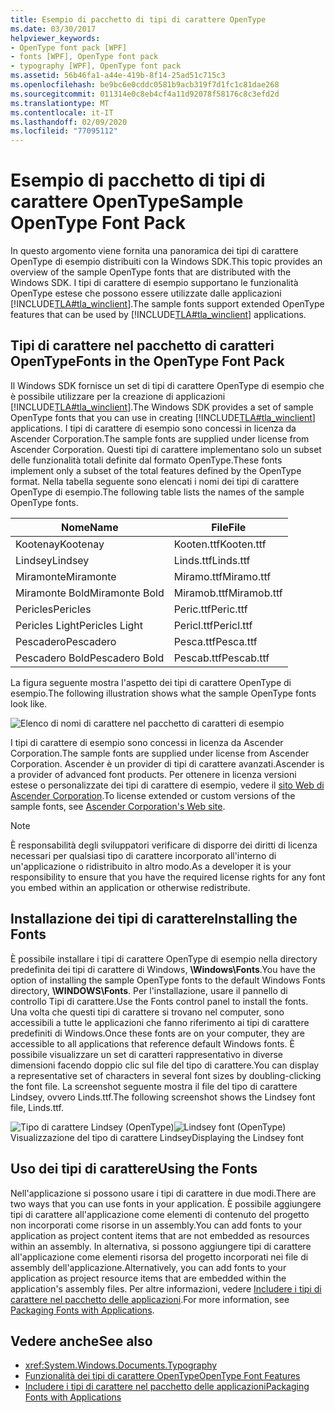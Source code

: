 ```yaml
---
title: Esempio di pacchetto di tipi di carattere OpenType
ms.date: 03/30/2017
helpviewer_keywords:
- OpenType font pack [WPF]
- fonts [WPF], OpenType font pack
- typography [WPF], OpenType font pack
ms.assetid: 56b46fa1-a44e-419b-8f14-25ad51c715c3
ms.openlocfilehash: be9bc6e0cddc0581b9acb319f7d1fc1c81dae268
ms.sourcegitcommit: 011314e0c8eb4cf4a11d92078f58176c8c3efd2d
ms.translationtype: MT
ms.contentlocale: it-IT
ms.lasthandoff: 02/09/2020
ms.locfileid: "77095112"
---
```

# <a name="sample-opentype-font-pack"></a><span data-ttu-id="4870a-102">Esempio di pacchetto di tipi di carattere OpenType</span><span class="sxs-lookup"><span data-stu-id="4870a-102">Sample OpenType Font Pack</span></span>
<span data-ttu-id="4870a-103">In questo argomento viene fornita una panoramica dei tipi di carattere OpenType di esempio distribuiti con la Windows SDK.</span><span class="sxs-lookup"><span data-stu-id="4870a-103">This topic provides an overview of the sample OpenType fonts that are distributed with the Windows SDK.</span></span> <span data-ttu-id="4870a-104">I tipi di carattere di esempio supportano le funzionalità OpenType estese che possono essere utilizzate dalle applicazioni [!INCLUDE[TLA#tla_winclient](../../../../includes/tlasharptla-winclient-md.md)].</span><span class="sxs-lookup"><span data-stu-id="4870a-104">The sample fonts support extended OpenType features that can be used by [!INCLUDE[TLA#tla_winclient](../../../../includes/tlasharptla-winclient-md.md)] applications.</span></span>  

<a name="overview"></a>   
## <a name="fonts-in-the-opentype-font-pack"></a><span data-ttu-id="4870a-105">Tipi di carattere nel pacchetto di caratteri OpenType</span><span class="sxs-lookup"><span data-stu-id="4870a-105">Fonts in the OpenType Font Pack</span></span>  
 <span data-ttu-id="4870a-106">Il Windows SDK fornisce un set di tipi di carattere OpenType di esempio che è possibile utilizzare per la creazione di applicazioni [!INCLUDE[TLA#tla_winclient](../../../../includes/tlasharptla-winclient-md.md)].</span><span class="sxs-lookup"><span data-stu-id="4870a-106">The Windows SDK provides a set of sample OpenType fonts that you can use in creating [!INCLUDE[TLA#tla_winclient](../../../../includes/tlasharptla-winclient-md.md)] applications.</span></span> <span data-ttu-id="4870a-107">I tipi di carattere di esempio sono concessi in licenza da Ascender Corporation.</span><span class="sxs-lookup"><span data-stu-id="4870a-107">The sample fonts are supplied under license from Ascender Corporation.</span></span> <span data-ttu-id="4870a-108">Questi tipi di carattere implementano solo un subset delle funzionalità totali definite dal formato OpenType.</span><span class="sxs-lookup"><span data-stu-id="4870a-108">These fonts implement only a subset of the total features defined by the OpenType format.</span></span> <span data-ttu-id="4870a-109">Nella tabella seguente sono elencati i nomi dei tipi di carattere OpenType di esempio.</span><span class="sxs-lookup"><span data-stu-id="4870a-109">The following table lists the names of the sample OpenType fonts.</span></span>  
  
|<span data-ttu-id="4870a-110">**Nome**</span><span class="sxs-lookup"><span data-stu-id="4870a-110">**Name**</span></span>|<span data-ttu-id="4870a-111">**File**</span><span class="sxs-lookup"><span data-stu-id="4870a-111">**File**</span></span>|  
|--------------|--------------|  
|<span data-ttu-id="4870a-112">Kootenay</span><span class="sxs-lookup"><span data-stu-id="4870a-112">Kootenay</span></span>|<span data-ttu-id="4870a-113">Kooten.ttf</span><span class="sxs-lookup"><span data-stu-id="4870a-113">Kooten.ttf</span></span>|  
|<span data-ttu-id="4870a-114">Lindsey</span><span class="sxs-lookup"><span data-stu-id="4870a-114">Lindsey</span></span>|<span data-ttu-id="4870a-115">Linds.ttf</span><span class="sxs-lookup"><span data-stu-id="4870a-115">Linds.ttf</span></span>|  
|<span data-ttu-id="4870a-116">Miramonte</span><span class="sxs-lookup"><span data-stu-id="4870a-116">Miramonte</span></span>|<span data-ttu-id="4870a-117">Miramo.ttf</span><span class="sxs-lookup"><span data-stu-id="4870a-117">Miramo.ttf</span></span>|  
|<span data-ttu-id="4870a-118">Miramonte Bold</span><span class="sxs-lookup"><span data-stu-id="4870a-118">Miramonte Bold</span></span>|<span data-ttu-id="4870a-119">Miramob.ttf</span><span class="sxs-lookup"><span data-stu-id="4870a-119">Miramob.ttf</span></span>|  
|<span data-ttu-id="4870a-120">Pericles</span><span class="sxs-lookup"><span data-stu-id="4870a-120">Pericles</span></span>|<span data-ttu-id="4870a-121">Peric.ttf</span><span class="sxs-lookup"><span data-stu-id="4870a-121">Peric.ttf</span></span>|  
|<span data-ttu-id="4870a-122">Pericles Light</span><span class="sxs-lookup"><span data-stu-id="4870a-122">Pericles Light</span></span>|<span data-ttu-id="4870a-123">Pericl.ttf</span><span class="sxs-lookup"><span data-stu-id="4870a-123">Pericl.ttf</span></span>|  
|<span data-ttu-id="4870a-124">Pescadero</span><span class="sxs-lookup"><span data-stu-id="4870a-124">Pescadero</span></span>|<span data-ttu-id="4870a-125">Pesca.ttf</span><span class="sxs-lookup"><span data-stu-id="4870a-125">Pesca.ttf</span></span>|  
|<span data-ttu-id="4870a-126">Pescadero Bold</span><span class="sxs-lookup"><span data-stu-id="4870a-126">Pescadero Bold</span></span>|<span data-ttu-id="4870a-127">Pescab.ttf</span><span class="sxs-lookup"><span data-stu-id="4870a-127">Pescab.ttf</span></span>|  
  
 <span data-ttu-id="4870a-128">La figura seguente mostra l'aspetto dei tipi di carattere OpenType di esempio.</span><span class="sxs-lookup"><span data-stu-id="4870a-128">The following illustration shows what the sample OpenType fonts look like.</span></span>  
  
 ![Elenco di nomi di carattere nel pacchetto di caratteri di esempio](./media/sample-opentype-font-pack/font-names-sample-pack.gif)  
  
 <span data-ttu-id="4870a-130">I tipi di carattere di esempio sono concessi in licenza da Ascender Corporation.</span><span class="sxs-lookup"><span data-stu-id="4870a-130">The sample fonts are supplied under license from Ascender Corporation.</span></span> <span data-ttu-id="4870a-131">Ascender è un provider di tipi di carattere avanzati.</span><span class="sxs-lookup"><span data-stu-id="4870a-131">Ascender is a provider of advanced font products.</span></span> <span data-ttu-id="4870a-132">Per ottenere in licenza versioni estese o personalizzate dei tipi di carattere di esempio, vedere il [sito Web di Ascender Corporation](https://www.monotype.com/).</span><span class="sxs-lookup"><span data-stu-id="4870a-132">To license extended or custom versions of the sample fonts, see [Ascender Corporation's Web site](https://www.monotype.com/).</span></span>  
  
> [!NOTE]
> <span data-ttu-id="4870a-133">È responsabilità degli sviluppatori verificare di disporre dei diritti di licenza necessari per qualsiasi tipo di carattere incorporato all'interno di un'applicazione o ridistribuito in altro modo.</span><span class="sxs-lookup"><span data-stu-id="4870a-133">As a developer it is your responsibility to ensure that you have the required license rights for any font you embed within an application or otherwise redistribute.</span></span>  
  
<a name="installing_the_fonts"></a>   
## <a name="installing-the-fonts"></a><span data-ttu-id="4870a-134">Installazione dei tipi di carattere</span><span class="sxs-lookup"><span data-stu-id="4870a-134">Installing the Fonts</span></span>  
 <span data-ttu-id="4870a-135">È possibile installare i tipi di carattere OpenType di esempio nella directory predefinita dei tipi di carattere di Windows, **\Windows\Fonts**.</span><span class="sxs-lookup"><span data-stu-id="4870a-135">You have the option of installing the sample OpenType fonts to the default Windows Fonts directory, **\WINDOWS\Fonts**.</span></span> <span data-ttu-id="4870a-136">Per l'installazione, usare il pannello di controllo Tipi di carattere.</span><span class="sxs-lookup"><span data-stu-id="4870a-136">Use the Fonts control panel to install the fonts.</span></span> <span data-ttu-id="4870a-137">Una volta che questi tipi di carattere si trovano nel computer, sono accessibili a tutte le applicazioni che fanno riferimento ai tipi di carattere predefiniti di Windows.</span><span class="sxs-lookup"><span data-stu-id="4870a-137">Once these fonts are on your computer, they are accessible to all applications that reference default Windows fonts.</span></span> <span data-ttu-id="4870a-138">È possibile visualizzare un set di caratteri rappresentativo in diverse dimensioni facendo doppio clic sul file del tipo di carattere.</span><span class="sxs-lookup"><span data-stu-id="4870a-138">You can display a representative set of characters in several font sizes by doubling-clicking the font file.</span></span> <span data-ttu-id="4870a-139">La screenshot seguente mostra il file del tipo di carattere Lindsey, ovvero Linds.ttf.</span><span class="sxs-lookup"><span data-stu-id="4870a-139">The following screenshot shows the Lindsey font file, Linds.ttf.</span></span>  
  
 <span data-ttu-id="4870a-140">![Tipo di carattere Lindsey &#40;OpenType&#41;](./media/typographyinwpf-04.png "TypographyInWPF_04")</span><span class="sxs-lookup"><span data-stu-id="4870a-140">![Lindsey font &#40;OpenType&#41;](./media/typographyinwpf-04.png "TypographyInWPF_04")</span></span>  
<span data-ttu-id="4870a-141">Visualizzazione del tipo di carattere Lindsey</span><span class="sxs-lookup"><span data-stu-id="4870a-141">Displaying the Lindsey font</span></span>  
  
<a name="using_the_fonts"></a>   
## <a name="using-the-fonts"></a><span data-ttu-id="4870a-142">Uso dei tipi di carattere</span><span class="sxs-lookup"><span data-stu-id="4870a-142">Using the Fonts</span></span>  
 <span data-ttu-id="4870a-143">Nell'applicazione si possono usare i tipi di carattere in due modi.</span><span class="sxs-lookup"><span data-stu-id="4870a-143">There are two ways that you can use fonts in your application.</span></span> <span data-ttu-id="4870a-144">È possibile aggiungere tipi di carattere all'applicazione come elementi di contenuto del progetto non incorporati come risorse in un assembly.</span><span class="sxs-lookup"><span data-stu-id="4870a-144">You can add fonts to your application as project content items that are not embedded as resources within an assembly.</span></span> <span data-ttu-id="4870a-145">In alternativa, si possono aggiungere tipi di carattere all'applicazione come elementi risorsa del progetto incorporati nei file di assembly dell'applicazione.</span><span class="sxs-lookup"><span data-stu-id="4870a-145">Alternatively, you can add fonts to your application as project resource items that are embedded within the application's assembly files.</span></span> <span data-ttu-id="4870a-146">Per altre informazioni, vedere [Includere i tipi di carattere nel pacchetto delle applicazioni](packaging-fonts-with-applications.md).</span><span class="sxs-lookup"><span data-stu-id="4870a-146">For more information, see [Packaging Fonts with Applications](packaging-fonts-with-applications.md).</span></span>  
  
## <a name="see-also"></a><span data-ttu-id="4870a-147">Vedere anche</span><span class="sxs-lookup"><span data-stu-id="4870a-147">See also</span></span>

- <xref:System.Windows.Documents.Typography>
- [<span data-ttu-id="4870a-148">Funzionalità dei tipi di carattere OpenType</span><span class="sxs-lookup"><span data-stu-id="4870a-148">OpenType Font Features</span></span>](opentype-font-features.md)
- [<span data-ttu-id="4870a-149">Includere i tipi di carattere nel pacchetto delle applicazioni</span><span class="sxs-lookup"><span data-stu-id="4870a-149">Packaging Fonts with Applications</span></span>](packaging-fonts-with-applications.md)
